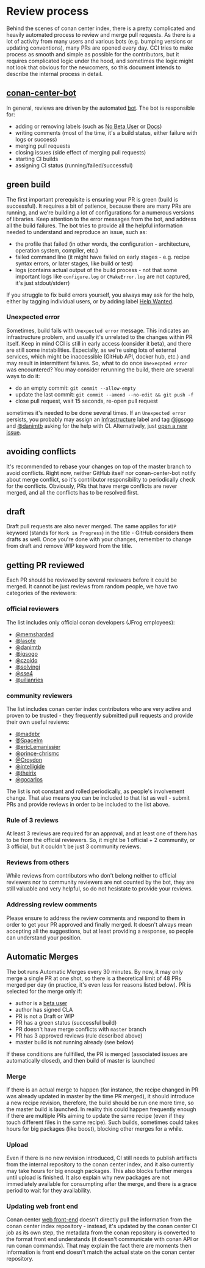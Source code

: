 # Review process

Behind the scenes of conan center index, there is a pretty complicated and heavily automated process to review and merge pull requests.
As there is a lot of activity from many users and various bots (e.g. bumping versions or updating conventions), many PRs are opened every day.
CCI tries to make process as smooth and simple as possible for the contributors, 
but it requires complicated logic under the hood, and sometimes the logic might not look that obvious for the newcomers, 
so this document intends to describe the internal process in detail.

## [conan-center-bot](https://github.com/conan-center-bot)

In general, reviews are driven by the automated [bot](https://github.com/conan-center-bot). The bot is responsible for:

- adding or removing labels (such as [No Beta User](https://github.com/conan-io/conan-center-index/pulls?q=is%3Apr+is%3Aopen+label%3A%22No+Beta+user%22) or [Docs](https://github.com/conan-io/conan-center-index/pulls?q=is%3Apr+is%3Aopen+label%3ADocs))
- writing comments (most of the time, it's a build status, either failure with logs or success)
- merging pull requests
- closing issues (side effect of merging pull requests)
- starting CI builds
- assigning CI status (running/failed/successful)

## green build

The first important prerequisite is ensuring your PR is green (build is successful).
It requires a bit of patience, because there are many PRs are running, and we're building a lot of configurations for a numerous versions of libraries.
Keep attention to the error messages from the bot, and address all the build failures.
The bot tries to provide all the helpful information needed to understand and reproduce an issue, such as:

- the profile that failed (in other words, the configuration - architecture, operation system, compiler, etc.)
- failed command line (it might have failed on early stages - e.g. recipe syntax errors, or later stages, like build or test)
- logs (contains actual output of the build process - not that some important logs like `configure.log` or `CMakeError.log` are not captured, it's just stdout/stderr)

If you struggle to fix build errors yourself, you always may ask for the help, either by tagging individual users, or by adding label [Help Wanted](https://github.com/conan-io/conan-center-index/pulls?q=is%3Aopen+is%3Apr+label%3A%22help+wanted%22).

### Unexpected error

Sometimes, build fails with `Unexpected error` message. This indicates an infrastructure problem, and usually it's unrelated to the changes within PR itself.
Keep in mind CCI is still in early access (consider it beta), and there are still some instabilities. Especially, as we're using lots of external services,
which might be inaccessible (GitHub API, docker hub, etc.) and may result in intermittent failures.
So, what to do once `Unexecpted error` was encountered? You may consider rerunning the build, there are several ways to do it:

- do an empty commit: `git commit --allow-empty`
- update the last commit: `git commit --amend --no-edit && git push -f`
- close pull request, wait 15 seconds, re-open pull request

sometimes it's needed to be done several times.
If an `Unexpected error` persists, you probably may assign an [Infrastructure](https://github.com/conan-io/conan-center-index/pulls?q=is%3Apr+is%3Aopen+label%3ADocs+label%3Ainfrastructure) label and tag [@jgsogo](https://github.com/jgsogo) and [@danimtb](https://github.com/danimtb) asking for the help with CI.
Alternatively, just [open a new issue](https://github.com/conan-io/conan-center-index/issues/new/choose).

## avoiding conflicts

It's recommended to rebase your changes on top of the master branch to avoid conflicts.
Right now, neither GitHub itself nor conan-center-bot notify about merge conflict, so it's contributor responsibility to periodically check for the conflicts.
Obviously, PRs that have merge conflicts are never merged, and all the conflicts has to be resolved first.

## draft

Draft pull requests are also never merged. The same applies for `WIP` keyword (stands for `Work in Progress`) in the title - GitHub considers them drafts as well.
Once you're done with your changes, remember to change from draft and remove WIP keyword from the title.

## getting PR reviewed

Each PR should be reviewed by several reviewers before it could be merged. It cannot be just reviews from random people, we have two categories of the reviewers:

### official reviewers

The list includes only official conan developers (JFrog employees):

- [@memsharded](https://github.com/memsharded)
- [@lasote](https://github.com/lasote)
- [@danimtb](https://github.com/danimtb)
- [@jgsogo](https://github.com/jgsogo)
- [@czoido](https://github.com/czoido)
- [@solvingj](https://github.com/solvingj)
- [@sse4](https://github.com/sse4)
- [@uilianries](https://github.com/uilianries)

### community reviewers

The list includes conan center index contributors who are very active and proven to be trusted - they frequently submitted pull requests and provide their own useful reviews:

- [@madebr](https://github.com/madebr)
- [@SpaceIm](https://github.com/SpaceIm)
- [@ericLemanissier](https://github.com/ericLemanissier)
- [@prince-chrismc](https://github.com/prince-chrismc)
- [@Croydon](https://github.com/Croydon)
- [@intelligide](https://github.com/intelligide)
- [@theirix](https://github.com/theirix)
- [@gocarlos](https://github.com/gocarlos)

The list is not constant and rolled periodically, as people's involvement change.
That also means you can be included to that list as well - submit PRs and provide reviews in order to be included to the list above.

### Rule of 3 reviews

At least 3 reviews are required for an approval, and at least one of them has to be from the official reviewers.
So, it might be 1 official + 2 community, or 3 official, but it couldn't be just 3 community reviews.

### Reviews from others

While reviews from contributors who don't belong neither to official reviewers nor to community reviewers are not counted by the bot, they are still valuable and very helpful, so do not hesistate to provide your reviews.

### Addressing review comments

Please ensure to address the review comments and respond to them in order to get your PR approved and finally merged.
It doesn't always mean accepting all the suggestions, but at least providing a response, so people can understand your position.

## Automatic Merges

The bot runs Automatic Merges every 30 minutes. By now, it may only merge a single PR at one shot, so there is a theoretical limit of 48 PRs merged per day (in practice, it's even less for reasons listed below).
PR is selected for the merge only if:

- author is a [beta user](https://github.com/conan-io/conan-center-index/issues)
- author has signed CLA
- PR is not a Draft or WIP
- PR has a green status (successful build)
- PR doesn't have merge conflicts with `master` branch
- PR has 3 approved reviews (rule described above)
- master build is not running already (see below)

If these conditions are fullfilled, the PR is merged (associated issues are automatically closed), and then build of master is launched

### Merge

If there is an actual merge to happen (for instance, the recipe changed in PR was already updated in master by the time PR merged), 
it should introduce a new recipe revision, therefore, the build should be run one more time, so the master build is launched.
In reality this could happen frequently enough if there are multiple PRs aiming to update the same recipe (even if they touch different files in the same recipe).
Such builds, sometimes could takes hours for big packages (like boost), blocking other merges for a while.

### Upload

Even if there is no new revision introduced, CI still needs to publish artifacts from the internal repository to the conan center index, and it also currently may take hours for big enough packages.
This also blocks further merges until upload is finished. It also explain why new packages are not immediately available for consumpting after the merge, and there is a grace period to wait for they availability.

### Updating web front end

Conan center [web front-end](https://conan.io/center/) doesn't directly pull the information from the conan center index repository - instead, it's updated by the conan center CI job as its own step, the metadata from the conan repository is converted to the format front end understands (it doesn't communicate with conan API or run conan commands).
That may explain the fact there are moments then information is front end doesn't match the actual state on the conan center repository.

